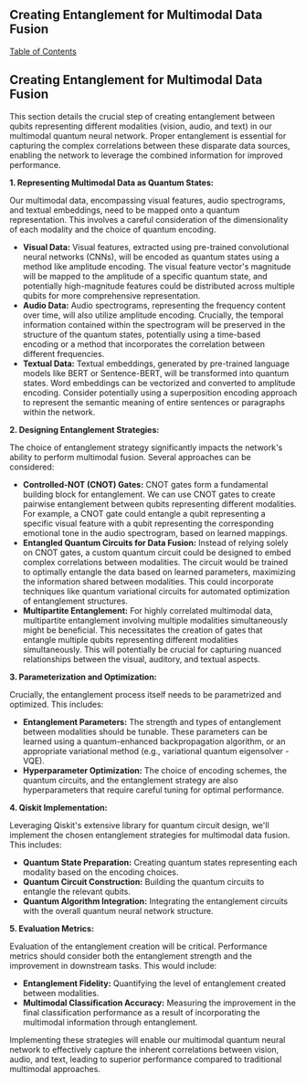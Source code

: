 ## Creating Entanglement for Multimodal Data Fusion

[Table of Contents](#table-of-contents)

## Creating Entanglement for Multimodal Data Fusion

This section details the crucial step of creating entanglement between qubits representing different modalities (vision, audio, and text) in our multimodal quantum neural network.  Proper entanglement is essential for capturing the complex correlations between these disparate data sources, enabling the network to leverage the combined information for improved performance.

**1. Representing Multimodal Data as Quantum States:**

Our multimodal data, encompassing visual features, audio spectrograms, and textual embeddings, need to be mapped onto a quantum representation. This involves a careful consideration of the dimensionality of each modality and the choice of quantum encoding.

* **Visual Data:**  Visual features, extracted using pre-trained convolutional neural networks (CNNs), will be encoded as quantum states using a method like amplitude encoding.  The visual feature vector's magnitude will be mapped to the amplitude of a specific quantum state, and potentially high-magnitude features could be distributed across multiple qubits for more comprehensive representation.
* **Audio Data:**  Audio spectrograms, representing the frequency content over time, will also utilize amplitude encoding.  Crucially, the temporal information contained within the spectrogram will be preserved in the structure of the quantum states, potentially using a time-based encoding or a method that incorporates the correlation between different frequencies.
* **Textual Data:**  Textual embeddings, generated by pre-trained language models like BERT or Sentence-BERT, will be transformed into quantum states.  Word embeddings can be vectorized and converted to amplitude encoding.  Consider potentially using a superposition encoding approach to represent the semantic meaning of entire sentences or paragraphs within the network.

**2. Designing Entanglement Strategies:**

The choice of entanglement strategy significantly impacts the network's ability to perform multimodal fusion. Several approaches can be considered:

* **Controlled-NOT (CNOT) Gates:**  CNOT gates form a fundamental building block for entanglement.  We can use CNOT gates to create pairwise entanglement between qubits representing different modalities.  For example, a CNOT gate could entangle a qubit representing a specific visual feature with a qubit representing the corresponding emotional tone in the audio spectrogram, based on learned mappings.
* **Entangled Quantum Circuits for Data Fusion:** Instead of relying solely on CNOT gates, a custom quantum circuit could be designed to embed complex correlations between modalities.  The circuit would be trained to optimally entangle the data based on learned parameters, maximizing the information shared between modalities. This could incorporate techniques like quantum variational circuits for automated optimization of entanglement structures.
* **Multipartite Entanglement:**  For highly correlated multimodal data, multipartite entanglement involving multiple modalities simultaneously might be beneficial. This necessitates the creation of gates that entangle multiple qubits representing different modalities simultaneously. This will potentially be crucial for capturing nuanced relationships between the visual, auditory, and textual aspects.


**3. Parameterization and Optimization:**

Crucially, the entanglement process itself needs to be parametrized and optimized. This includes:

* **Entanglement Parameters:** The strength and types of entanglement between modalities should be tunable. These parameters can be learned using a quantum-enhanced backpropagation algorithm, or an appropriate variational method (e.g., variational quantum eigensolver - VQE).
* **Hyperparameter Optimization:**  The choice of encoding schemes, the quantum circuits, and the entanglement strategy are also hyperparameters that require careful tuning for optimal performance.

**4. Qiskit Implementation:**

Leveraging Qiskit's extensive library for quantum circuit design, we'll implement the chosen entanglement strategies for multimodal data fusion. This includes:

* **Quantum State Preparation:**  Creating quantum states representing each modality based on the encoding choices.
* **Quantum Circuit Construction:**  Building the quantum circuits to entangle the relevant qubits.
* **Quantum Algorithm Integration:**  Integrating the entanglement circuits with the overall quantum neural network structure.

**5. Evaluation Metrics:**

Evaluation of the entanglement creation will be critical.  Performance metrics should consider both the entanglement strength and the improvement in downstream tasks.  This would include:

* **Entanglement Fidelity:**  Quantifying the level of entanglement created between modalities.
* **Multimodal Classification Accuracy:**  Measuring the improvement in the final classification performance as a result of incorporating the multimodal information through entanglement.

Implementing these strategies will enable our multimodal quantum neural network to effectively capture the inherent correlations between vision, audio, and text, leading to superior performance compared to traditional multimodal approaches.


<a id='chapter-3-subchapter-5'></a>